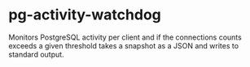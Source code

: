 # pg-activity-watchdog

Monitors PostgreSQL activity per client and if the connections counts exceeds a given threshold takes a snapshot as a JSON and writes to standard output. 
